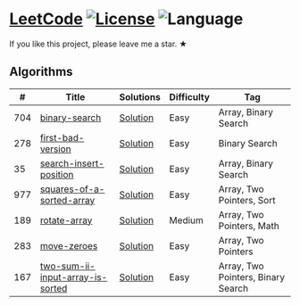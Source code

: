 # [LeetCode](https://leetcode-cn.com/) [![License](https://img.shields.io/badge/license-GPL_3.0-blue.svg)](LICENSE.md) ![Language](https://img.shields.io/badge/language-Python-blue.svg) 

If you like this project, please leave me a star. ★
## Algorithms

|  #  |      Title     |   Solutions   | Difficulty  | Tag                   
|-----|----------------|---------------|-------------|-------------
|704|[binary-search](https://leetcode-cn.com/problems/binary-search)|[Solution](./p0001.py) |Easy|Array, Binary Search|
|278|[first-bad-version](https://leetcode-cn.com/problems/first-bad-version)|[Solution](./p0002.py) |Easy|Binary Search|
|35|[search-insert-position](https://leetcode-cn.com/problems/search-insert-position)|[Solution](./p0003.py) |Easy|Array, Binary Search|
|977|[squares-of-a-sorted-array](https://leetcode-cn.com/problems/squares-of-a-sorted-array)|[Solution](./p0004.py) |Easy|Array, Two Pointers, Sort|
|189|[rotate-array](https://leetcode-cn.com/problems/rotate-array)|[Solution](./p0005.py) |Medium|Array, Two Pointers, Math|
|283|[move-zeroes](https://leetcode-cn.com/problems/move-zeroes)|[Solution](./p0006.py) |Easy|Array, Two Pointers|
|167|[two-sum-ii-input-array-is-sorted](https://leetcode-cn.com/problems/two-sum-ii-input-array-is-sorted)|[Solution](./p0007.py) |Easy|Array, Two Pointers, Binary Search|
